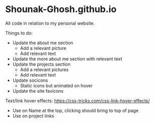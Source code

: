 # Shounak-Ghosh.github.io
All code in relation to my personal website.


Things to do:
- Update the about me section
    - Add a relevant picture
    - Add relevant text   
- Update the more about me section with relevant text
- Update the projects section
    - Add a relevant pictures
    - Add relevant text
- Update socicons 
    - Static icons but animated on hover
- Update the site favicons 

Text/link hover effects: https://css-tricks.com/css-link-hover-effects/
 - Use on Name at the top, clicking should bring to top of page
 - Use on project links
 

 
